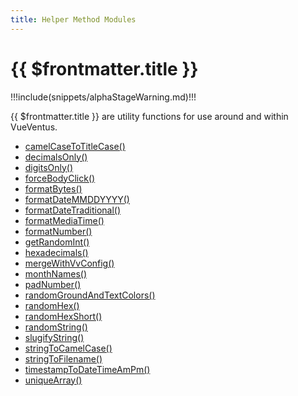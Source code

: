 ```yaml
---
title: Helper Method Modules
---
```


<script setup>
    import DocsPackageVersion from '../../../src/views/compos/DocsPackageVersion.vue'
</script>





# {{ $frontmatter.title }}

!!!include(snippets/alphaStageWarning.md)!!!

{{ $frontmatter.title }} are utility functions for use around and within VueVentus.

* [camelCaseToTitleCase()](/modules/helpers/camel-case-to-title-case)
* [decimalsOnly()](/modules/helpers/decimals-only)
* [digitsOnly()](/modules/helpers/digits-only)
* [forceBodyClick()](/modules/helpers/force-body-click)
* [formatBytes()](/modules/helpers/format-bytes)
* [formatDateMMDDYYYY()](/modules/helpers/format-date-mmddyyy)
* [formatDateTraditional()](/modules/helpers/format-date-traditional)
* [formatMediaTime()](/modules/helpers/format-media-time)
* [formatNumber()](/modules/helpers/format-number)
* [getRandomInt()](/modules/helpers/get-random-int)
* [hexadecimals()](/modules/helpers/hexadecimals)
* [mergeWithVvConfig()](/modules/helpers/merge-with-vv-config)
* [monthNames()](/modules/helpers/month-names)
* [padNumber()](/modules/helpers/pad-number)
* [randomGroundAndTextColors()](/modules/helpers/random-ground-and-text-colors)
* [randomHex()](/modules/helpers/random-hex)
* [randomHexShort()](/modules/helpers/random-hex-short)
* [randomString()](/modules/helpers/random-string)
* [slugifyString()](/modules/helpers/slugify-string)
* [stringToCamelCase()](/modules/helpers/string-to-camel-case)
* [stringToFilename()](/modules/helpers/string-to-filename)
* [timestampToDateTimeAmPm()](/modules/helpers/timestamp-to-date-time-am-pm)
* [uniqueArray()](/modules/helpers/unique-array)






<DocsPackageVersion/>